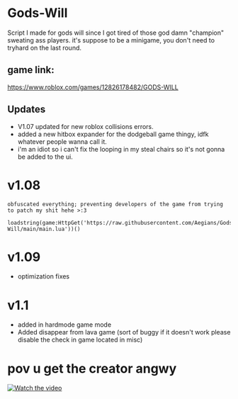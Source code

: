 # Gods-Will
Script I made for gods will since I got tired of those god damn "champion" sweating ass players. it's suppose to be a minigame, you don't need to tryhard on the last round.
## game link:
https://www.roblox.com/games/12826178482/GODS-WILL
## Updates
- V1.07 updated for new roblox collisions errors.
- added a new hitbox expander for the dodgeball game thingy, idfk whatever people wanna call it.
- i'm an idiot so i can't fix the looping in my steal chairs so it's not gonna be added to the ui.

# v1.08
  ```
  obfuscated everything; preventing developers of the game from trying to patch my shit hehe >:3
  ```
  ```
  loadstring(game:HttpGet('https://raw.githubusercontent.com/Aegians/Gods-Will/main/main.lua'))()
  ```
# v1.09
- optimization fixes

# v1.1
- added in hardmode game mode
- Added disappear from lava game (sort of buggy if it doesn't work please disable the check in game located in misc) 

# pov u get the creator angwy
[![Watch the video](https://streamable.com/kf8cy6)](https://streamable.com/kf8cy6)
